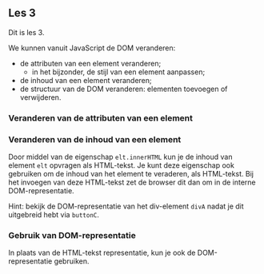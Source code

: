 ## Les 3

Dit is les 3.

We kunnen vanuit JavaScript de DOM veranderen:

* de attributen van een element veranderen;
    * in het bijzonder, de stijl van een element aanpassen;
* de inhoud van een element veranderen;
* de structuur van de DOM veranderen: elementen toevoegen of verwijderen.

### Veranderen van de attributen van een element

### Veranderen van de inhoud van een element

Door middel van de eigenschap `elt.innerHTML` kun je de inhoud van element `elt` opvragen als HTML-tekst. Je kunt deze eigenschap ook gebruiken om de inhoud van het element te veraderen, als HTML-tekst. Bij het invoegen van deze HTML-tekst zet de browser dit dan om in de interne DOM-representatie.

Hint: bekijk de DOM-representatie van het div-element `divA` nadat je dit uitgebreid hebt via `buttonC`.



### Gebruik van DOM-representatie

In plaats van de HTML-tekst representatie, kun je ook de DOM-representatie gebruiken. 